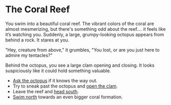 
# The Coral Reef

You swim into a beautiful coral reef. The vibrant colors of the coral are almost mesmerizing, but there's something odd about the reef.... it feels like it’s watching you. Suddenly, a large, grumpy-looking octopus appears from behind a rock. It stares at you.

"Hey, creature from above," it grumbles, "You lost, or are you just here to admire my tentacles?"

Behind the octopus, you see a large clam opening and closing. It looks suspiciously like it could hold something valuable.

- [Ask the octopus](octopus.md) if it knows the way out.
- Try to sneak past the octopus and [open the clam](clam.md).
- Leave the reef and [head south](shipwreck.md).
- [Swim north](reef.md) towards an even bigger coral formation.
